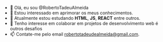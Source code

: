 - 👋 Olá, eu sou @RobertoTadeuAlmeida
- 👀 Estou interessado em aprimorar os meus conhecimentos.
- 🌱 Atualmente estou estudando  **HTML**, **JS**, **REACT** entre outros.
- 💞️ Tenho interesse em colaborar em projetos de desenvolvimento web é outros desafios
- 📫 Contate-me pelo email robertotadeudealmeida@gmail.com.

<!---
RobertoTadeuAlmeida/RobertoTadeuAlmeida is a ✨ special ✨ repository because its `README.md` (this file) appears on your GitHub profile.
You can click the Preview link to take a look at your changes.
--->
